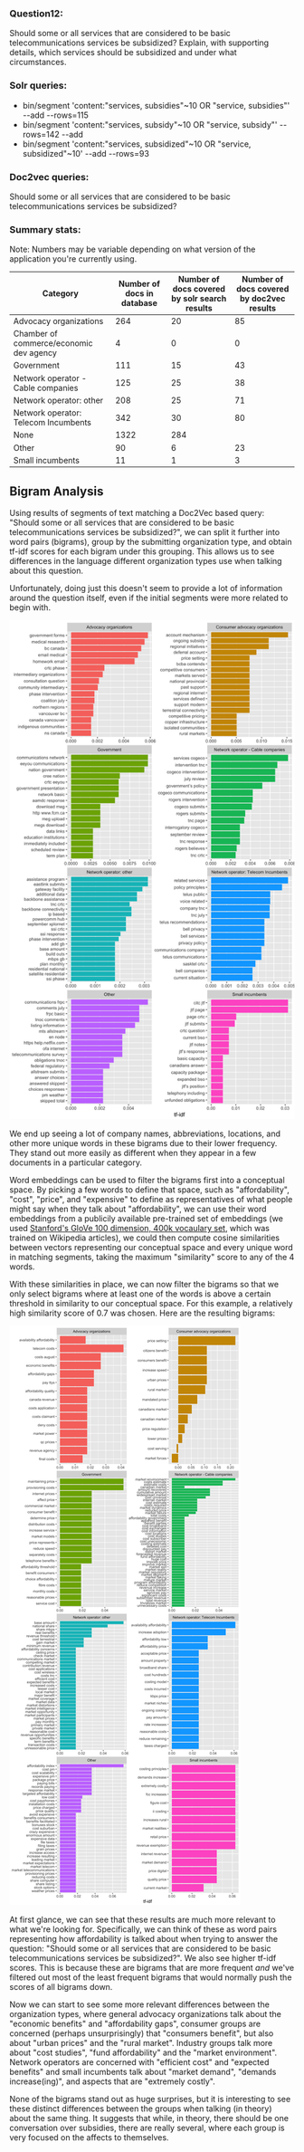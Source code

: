 
### Question12:

 Should some or all services that are considered to be basic telecommunications services be subsidized? Explain, with supporting details, which services should be subsidized and under what circumstances.

### Solr queries:

- bin/segment 'content:"services, subsidies"~10 OR "service, subsidies"' --add --rows=115
- bin/segment 'content:"services, subsidy"~10 OR "service, subsidy"' --rows=142 --add
- bin/segment 'content:"services, subsidized"~10 OR "service, subsidized"~10' --add --rows=93

### Doc2vec queries:

Should some or all services that are considered to be basic telecommunications services be subsidized?

### Summary stats:
Note: Numbers may be variable depending on what version of the application you're currently using.


Category| Number of docs in database | Number of docs covered by solr search results | Number of docs covered by  doc2vec results|
--- | --- | --- | --- |
Advocacy organizations |  264 | 20 | 85
Chamber of commerce/economic dev agency |    4 | 0 | 0
Government  | 111 | 15 | 43
Network operator - Cable companies | 125 | 25 | 38
Network operator: other | 208 | 25 | 71
Network operator: Telecom Incumbents | 342 | 30 | 80
None | 1322  | 284
Other | 90 | 6 | 23
Small incumbents  | 11  | 1  | 3  


## Bigram Analysis

Using results of segments of text matching a Doc2Vec based query: "Should some or all services that are considered to be basic telecommunications services be subsidized?", we can split it further into word pairs (bigrams), group by the submitting organization type, and obtain tf-idf scores for each bigram under this grouping. This allows us to see differences in the language different organization types use when talking about this question.

Unfortunately, doing just this doesn't seem to provide a lot of information around the question itself, even if the initial segments were more related to begin with.

![](images/subsidies-affordability-bigram-normal.png)

We end up seeing a lot of company names, abbreviations, locations, and other more unique words in these bigrams due to their lower frequency. They stand out more easily as different when they appear in a few documents in a particular category.

Word embeddings can be used to filter the bigrams first into a conceptual space. By picking a few words to define that space, such as "affordability", "cost", "price", and "expensive" to define as representatives of what people might say when they talk about "affordability", we can use their word embeddings from a publicily available pre-trained set of embeddings (we used [Stanford's GloVe 100 dimension, 400k vocaulary set](https://nlp.stanford.edu/projects/glove/), which was trained on Wikipedia articles), we could then compute cosine similarities between vectors representing our conceptual space and every unique word in matching segments, taking the maximum "similarity" score to any of the 4 words.

With these similarities in place, we can now filter the bigrams so that we only select bigrams where at least one of the words is above a certain threshold in similarity to our conceptual space. For this example, a relatively high similarity score of 0.7 was chosen. Here are the resulting bigrams:

![](images/subsidies-affordability-bigram-with-relevance.png)

At first glance, we can see that these results are much more relevant to what we're looking for. Specifically, we can think of these as word pairs representing how affordability is talked about when trying to answer the question: "Should some or all services that are considered to be basic telecommunications services be subsidized?". We also see higher tf-idf scores. This is because these are bigrams that are more frequent *and* we've filtered out most of the least frequent bigrams that would normally push the scores of all bigrams down.

Now we can start to see some more relevant differences between the organization types, where general advocacy organizations talk about the "economic benefits" and "affordability gaps", consumer groups are concerned (perhaps unsurprisingly) that "consumers benefit", but also about "urban prices" and the "rural market". Industry groups talk more about "cost studies", "fund affordability" and the "market environment". Network operators are concerned with "efficient cost" and "expected benefits" and small incumbents talk about "market demand", "demands increase(ing)", and aspects that are "extremely costly".

None of the bigrams stand out as huge surprises, but it is interesting to see these distinct differences between the groups when talking (in theory) about the same thing. It suggests that while, in theory, there should be one conversation over subsidies, there are really several, where each group is very focused on the affects to themselves.
